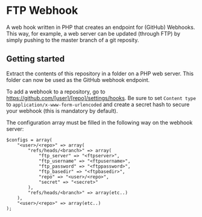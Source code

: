 # FTP Webhook
A web hook written in PHP that creates an endpoint for (GitHub) Webhooks. This way, for example, a web server can be updated (through FTP) by simply pushing to the master branch of a git reposity.

## Getting started

Extract the contents of this repository in a folder on a PHP web server. This folder can now be used as the GitHub webhook endpoint.

To add a webhook to a repository, go to https://github.com/[user]/[repo]/settings/hooks. Be sure to set `Content type` to `application/x-www-form-urlencoded` and create a secret hash to secure your webhook (this is mandatory by default).

The configuration array must be filled in the following way on the webhook server:
```
$configs = array(
    "<user>/<repo>" => array(
        "refs/heads/<branch>" => array(
            "ftp_server" => "<ftpserver>",
            "ftp_username" => "<ftpusername>",
            "ftp_password" => "<ftppassword>",
            "ftp_basedir" => "<ftpbasedir>",
            "repo" => "<user>/<repo>",
            "secret" => "<secret>"
        ),
        "refs/heads/<branch>" => array(etc..)
    ),
    "<user>/<repo>" => array(etc..)
);
```


